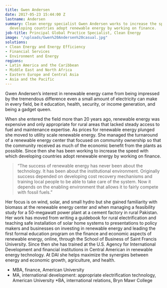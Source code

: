 ```yaml
---
title: Gwen Andersen
date: 2017-05-23 15:44:00 Z
lastname: Andersen
summary: Clean energy specialist Gwen Andersen works to increase the speed with which
  developing countries adopt renewable energy by working on finance.
job-title: Principal Global Practice Specialist, Clean Energy
image: "/uploads/Gwen%20Andersen%20casual.jpg"
solutions:
- Clean Energy and Energy Efficiency
- Financial Services
- Environment and Energy
regions:
- Latin America and the Caribbean
- Middle East and North Africa
- Eastern Europe and Central Asia
- Asia and the Pacific
---
```


Gwen Andersen’s interest in renewable energy came from being impressed by the tremendous difference even a small amount of electricity can make in every field, be it education, health, security, or income generation, and being a gadget queen. 

When she entered the field more than 20 years ago, renewable energy was expensive and only appropriate for rural areas that lacked steady access to fuel and maintenance expertise. As prices for renewable energy plunged she moved to utility scale renewable energy. She managed the turnaround of a renewable energy center that focused on community ownership so that the community received as much of the economic benefit from the plants as possible. Since then she has been working to increase the speed with which developing countries adopt renewable energy by working on finance.

> “The success of renewable energy has never been about the technology. It has been about the institutional environment. Originally success depended on developing cost recovery mechanisms and training local people to be able to take care of the system. Now it depends on the enabling environment that allows it to fairly compete with fossil fuels.” 

Her focus is on wind, solar, and small hydro but she gained familiarity with biomass at the renewable energy center and when managing a feasibility study for a 50-megawatt power plant at a cement factory in rural Pakistan. Her work has moved from writing a guidebook for rural electrification and teaching safe installation of solar home systems to presentations to policy makers and businesses on investing in renewable energy and leading the first formal education program on the finance and economic aspects of renewable energy, online, through the School of Business of Saint Francis University. Since then she has trained at the U.S. Agency for International Development and financial institutions in Central American in renewable energy technology. At DAI she helps maximize the synergies between energy and economic growth, agriculture, and health. 

* MBA, finance, American University
* MA, international development: appropriate electrification technology, American University
*BA, international relations, Bryn Mawr College